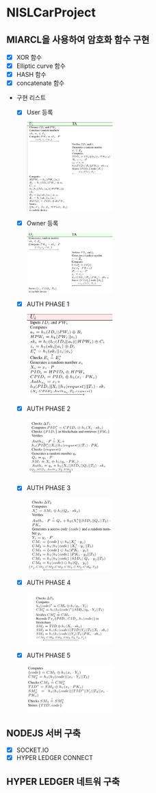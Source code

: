 # NISLCarProject

## MIARCL을 사용하여 암호화 함수 구현
  
  - [x] XOR 함수
  - [x] Elliptic curve 함수
  - [x] HASH 함수
  - [x] concatenate 함수 

- 구현 리스트

  - [x] User 등록
   
    <img src="./img/Setup%20User.png" style="width : 200px"> </img>


  - [x] Owner 등록
  
    <img src="./img/Setup%20Owner.png" style="width : 200px"> </img>

  - [x] AUTH PHASE 1 

    <img src="./img/AUTH%20PHASE%201.png" style="width : 200px"> </img>


  - [x] AUTH PHASE 2 

    <img src="./img/AUTH%20PHASE%202.png" style="width : 200px"> </img>


  - [x] AUTH PHASE 3 
  
    <img src="./img/AUTH%20PHASE%203.png" style="width : 200px"> </img>

  - [x] AUTH PHASE 4 
  
    <img src="./img/AUTH%20PHASE%204.png" style="width : 200px"> </img>


  - [x] AUTH PHASE 5 
  
    <img src="./img/AUTH%20PHASE%205.png" style="width : 200px"> </img>


## NODEJS 서버 구축

  - [x] SOCKET.IO
  - [x] HYPER LEDGER CONNECT

## HYPER LEDGER 네트워 구축
 
